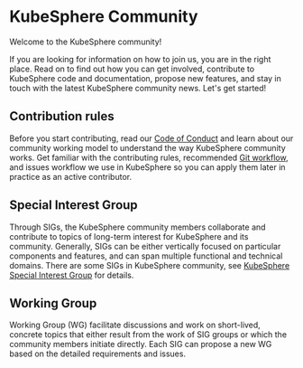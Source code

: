 # KubeSphere Community

Welcome to the KubeSphere community!

If you are looking for information on how to join us, you are in the right place. Read on to find out how you can get involved, contribute to KubeSphere code and documentation, propose new features, and stay in touch with the latest KubeSphere community news. Let's get started!

## Contribution rules

Before you start contributing, read our [Code of Conduct](code-of-conduct.md) and learn about our community working model to understand the way KubeSphere community works. Get familiar with the contributing rules, recommended [Git workflow](./developer-guide/guides/Development-workflow), and issues workflow we use in KubeSphere so you can apply them later in practice as an active contributor.

## Special Interest Group

Through SIGs, the KubeSphere community members collaborate and contribute to topics of long-term interest for KubeSphere and its community. Generally, SIGs can be either vertically focused on particular components and features, and can span multiple functional and technical domains. There are some SIGs in KubeSphere community, see [KubeSphere  Special Interest Group](sigs.md) for details.

## Working Group

Working Group (WG) facilitate discussions and work on short-lived, concrete topics that either result from the work of SIG groups or which the community members initiate directly. Each SIG can propose a new WG based on the detailed requirements and issues.
